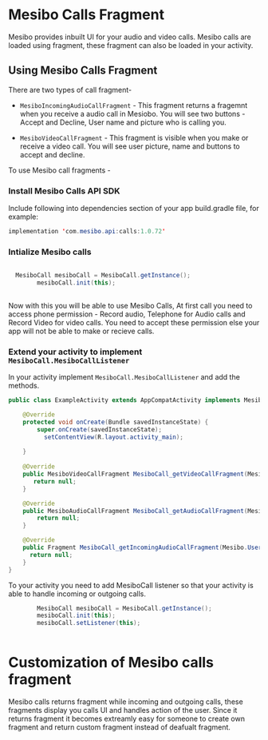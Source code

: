 # Mesibo Calls Fragment
Mesibo provides inbuilt UI for your audio and video calls. Mesibo calls are loaded using fragment, these fragment can also be loaded in your activity.

## Using Mesibo Calls Fragment

There are two types of call fragment-

- `MesiboIncomingAudioCallFragment` - This fragment returns a fragemnt when you receive a audio call in Mesiobo. You will see two buttons - Accept and Decline, User name and picture who is calling you.

- `MesiboVideoCallFragment` - This fragment is visible when you make or receive a video call. You will see user picture, name and buttons to accept and decline.


To use Mesibo call fragments - 

### Install Mesibo Calls API SDK
Include following into dependencies section of your app build.gradle file, for example:

```java
implementation 'com.mesibo.api:calls:1.0.72'

```

### Intialize Mesibo calls

```java

  MesiboCall mesiboCall = MesiboCall.getInstance();
        mesiboCall.init(this);
        
```

Now with this you will be able to use Mesibo Calls, At first call you need to access phone permission - Record audio, Telephone for Audio calls and Record Video for video calls. You need to accept these permission else your app will not be able to make or recieve calls.


### Extend your activity to implement `MesiboCall.MesiboCallListener`
In your activity implement  `MesiboCall.MesiboCallListener` and add the methods.

```java 
public class ExampleActivity extends AppCompatActivity implements MesiboCall.MesiboCallListener {

    @Override
    protected void onCreate(Bundle savedInstanceState) {
        super.onCreate(savedInstanceState);
	      setContentView(R.layout.activity_main);
	        
    }
    
    @Override
    public MesiboVideoCallFragment MesiboCall_getVideoCallFragment(Mesibo.UserProfile userProfile) {
       return null;
    }

    @Override
    public MesiboAudioCallFragment MesiboCall_getAudioCallFragment(Mesibo.UserProfile userProfile) {
        return null;
    }

    @Override
    public Fragment MesiboCall_getIncomingAudioCallFragment(Mesibo.UserProfile userProfile) {
      return null;
    }
}

```

To your activity you need to add MesiboCall listener so that your activity is able to handle incoming or outgoing calls.

```java
        MesiboCall mesiboCall = MesiboCall.getInstance();
        mesiboCall.init(this);
        mesiboCall.setListener(this);
        
```



# Customization of Mesibo calls fragment

Mesibo calls returns fragment while incoming and outgoing calls, these fragments display you calls UI and handles action of the user. Since it returns fragment it becomes extreamly easy for someone to create own fragment and return custom fragment instead of deafualt fragment. 



